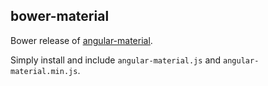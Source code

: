 ## bower-material

Bower release of [angular-material](https://github.com/angular/material).

Simply install and include `angular-material.js` and `angular-material.min.js`.

